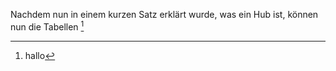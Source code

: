 Nachdem nun in einem kurzen Satz erklärt wurde, was ein Hub ist, können nun die Tabellen [^1]

[^1]: hallo